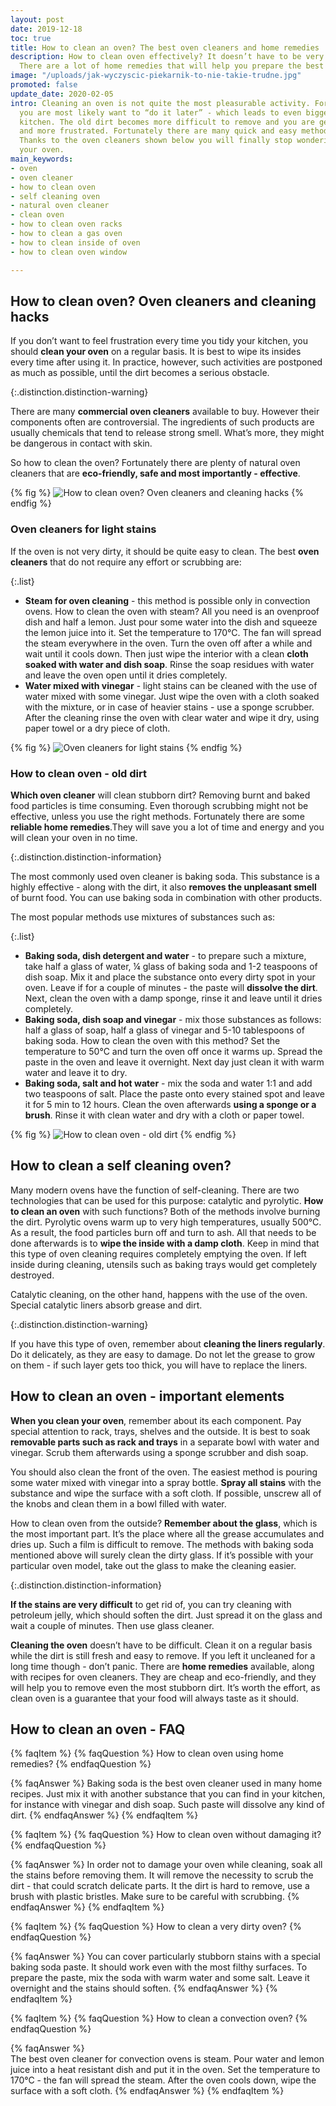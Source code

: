 ```yaml
---
layout: post
date: 2019-12-18
toc: true
title: How to clean an oven? The best oven cleaners and home remedies
description: How to clean oven effectively? It doesn’t have to be very complicated.
  There are a lot of home remedies that will help you prepare the best oven cleaners.
image: "/uploads/jak-wyczyscic-piekarnik-to-nie-takie-trudne.jpg"
promoted: false
update_date: 2020-02-05
intro: Cleaning an oven is not quite the most pleasurable activity. For this reason
  you are most likely want to “do it later” - which leads to even bigger mess in your
  kitchen. The old dirt becomes more difficult to remove and you are getting more
  and more frustrated. Fortunately there are many quick and easy methods to help you.
  Thanks to the oven cleaners shown below you will finally stop wondering how to clean
  your oven.
main_keywords:
- oven
- oven cleaner
- how to clean oven
- self cleaning oven
- natural oven cleaner
- clean oven
- how to clean oven racks
- how to clean a gas oven
- how to clean inside of oven
- how to clean oven window

---
```

## How to clean oven? Oven cleaners and cleaning hacks

If you don’t want to feel frustration every time you tidy your kitchen, you should **clean your oven** on a regular basis. It is best to wipe its insides every time after using it. In practice, however, such activities are postponed as much as possible, until the dirt becomes a serious obstacle.

{:.distinction.distinction-warning}

There are many **commercial oven cleaners** available to buy. However their components often are controversial. The ingredients of such products are usually chemicals that tend to release strong smell. What’s more, they might be dangerous in contact with skin.

So how to clean the oven? Fortunately there are plenty of natural oven cleaners that are **eco-friendly, safe and most importantly - effective**.

{% fig %}
![How to clean oven? Oven cleaners and cleaning hacks](/uploads/czym-wyczyscic-piekarnik.jpg "How to clean oven? Oven cleaners and cleaning hacks")
{% endfig %}

### Oven cleaners for light stains

If the oven is not very dirty, it should be quite easy to clean. The best **oven cleaners** that do not require any effort or scrubbing are:

{:.list}

* **Steam for oven cleaning** - this method is possible only in convection ovens. How to clean the oven with steam? All you need is an ovenproof dish and half a lemon. Just pour some water into the dish and squeeze the lemon juice into it. Set the temperature to 170°C. The fan will spread the steam everywhere in the oven. Turn the oven off after a while and wait until it cools down. Then just wipe the interior with a clean **cloth soaked with water and dish soap**. Rinse the soap residues with water and leave the oven open until it dries completely.
* **Water mixed with vinegar** - light stains can be cleaned with the use of water mixed with some vinegar. Just wipe the oven with a cloth soaked with the mixture, or in case of heavier stains - use a sponge scrubber. After the cleaning rinse the oven with clear water and wipe it dry, using paper towel or a dry piece of cloth.

{% fig %}
![Oven cleaners for light stains](/uploads/jak-czyscic-piekarnik-z-lekkich-zabrudzen-1.jpg "Oven cleaners for light stains")
{% endfig %}

### How to clean oven - old dirt

**Which oven cleaner** will clean stubborn dirt? Removing burnt and baked food particles is time consuming. Even thorough scrubbing might not be effective, unless you use the right methods. Fortunately there are some **reliable home remedies**.They will save you a lot of time and energy and you will clean your oven in no time.

{:.distinction.distinction-information}

The most commonly used oven cleaner is baking soda. This substance is a highly effective - along with the dirt, it also **removes the unpleasant smell** of burnt food. You can use baking soda in combination with other products.

The most popular methods use mixtures of substances such as:

{:.list}

* **Baking soda, dish detergent and water** - to prepare such a mixture, take half a glass of water, ¼ glass of baking soda and 1-2 teaspoons of dish soap. Mix it and place the substance onto every dirty spot in your oven. Leave if for a couple of minutes - the paste will **dissolve the dirt**. Next, clean the oven with a damp sponge, rinse it and leave until it dries completely.
* **Baking soda, dish soap and vinegar** - mix those substances as follows: half a glass of soap, half a glass of vinegar and 5-10 tablespoons of baking soda. How to clean the oven with this method? Set the temperature to 50°C and turn the oven off once it warms up. Spread the paste in the oven and leave it overnight. Next day just clean it with warm water and leave it to dry.
* **Baking soda, salt and hot water** - mix the soda and water 1:1 and add two teaspoons of salt. Place the paste onto every stained spot and leave it for 5 min to 12 hours. Clean the oven afterwards **using a sponge or a brush**. Rinse it with clean water and dry with a cloth or paper towel.

{% fig %}
![How to clean oven - old dirt](/uploads/jak-umyc-piekarnik-z-trwalych-zanieczyszczen.jpg "How to clean oven - old dirt")
{% endfig %}

## How to clean a self cleaning oven?

Many modern ovens have the function of self-cleaning. There are two technologies that can be used for this purpose: catalytic and pyrolytic. **How to clean an oven** with such functions? Both of the methods involve burning the dirt. Pyrolytic ovens warm up to very high temperatures, usually 500°C. As a result, the food particles burn off and turn to ash. All that needs to be done afterwards is to **wipe the inside with a damp cloth**. Keep in mind that this type of oven cleaning requires completely emptying the oven. If left inside during cleaning, utensils such as baking trays would get completely destroyed.

Catalytic cleaning, on the other hand, happens with the use of the oven. Special catalytic liners absorb grease and dirt.

{:.distinction.distinction-warning}

If you have this type of oven, remember about **cleaning the liners regularly**. Do it delicately, as they are easy to damage. Do not let the grease to grow on them - if such layer gets too thick, you will have to replace the liners.

## How to clean an oven - important elements

**When you clean your oven**, remember about its each component. Pay special attention to rack, trays, shelves and the outside. It is best to soak **removable parts such as rack and trays** in a separate bowl with water and vinegar. Scrub them afterwards using a sponge scrubber and dish soap.

You should also clean the front of the oven. The easiest method is pouring some water mixed with vinegar into a spray bottle. **Spray all stains** with the substance and wipe the surface with a soft cloth. If possible, unscrew all of the knobs and clean them in a bowl filled with water.

How to clean oven from the outside? **Remember about the glass**, which is the most important part. It’s the place where all the grease accumulates and dries up. Such a film is difficult to remove. The methods with baking soda mentioned above will surely clean the dirty glass. If it’s possible with your particular oven model, take out the glass to make the cleaning easier.

{:.distinction.distinction-information}

**If the stains are very difficult** to get rid of, you can try cleaning with petroleum jelly, which should soften the dirt. Just spread it on the glass and wait a couple of minutes. Then use glass cleaner.

**Cleaning the oven** doesn’t have to be difficult. Clean it on a regular basis while the dirt is still fresh and easy to remove. If you left it uncleaned for a long time though - don’t panic. There are **home remedies** available, along with recipes for oven cleaners. They are cheap and eco-friendly, and they will help you to remove even the most stubborn dirt. It’s worth the effort, as clean oven is a guarantee that your food will always taste as it should.

## How to clean an oven - FAQ

{% faqItem %}
{% faqQuestion %}
How to clean oven using home remedies?
{% endfaqQuestion %}

{% faqAnswer %}
Baking soda is the best oven cleaner used in many home recipes. Just mix it with another substance that you can find in your kitchen, for instance with vinegar and dish soap. Such paste will dissolve any kind of dirt.
{% endfaqAnswer %}
{% endfaqItem %}

{% faqItem %}
{% faqQuestion %}
How to clean oven without damaging it?
{% endfaqQuestion %}

{% faqAnswer %}
In order not to damage your oven while cleaning, soak all the stains before removing them. It will remove the necessity to scrub the dirt - that could scratch delicate parts. It the dirt is hard to remove, use a brush with plastic bristles. Make sure to be careful with scrubbing.
{% endfaqAnswer %}
{% endfaqItem %}

{% faqItem %}
{% faqQuestion %}
How to clean a very dirty oven?
{% endfaqQuestion %}

{% faqAnswer %}
You can cover particularly stubborn stains with a special baking soda paste. It should work even with the most filthy surfaces. To prepare the paste, mix the soda with warm water and some salt. Leave it overnight and the stains should soften.
{% endfaqAnswer %}
{% endfaqItem %}

{% faqItem %}
{% faqQuestion %}
How to clean a convection oven?
{% endfaqQuestion %}

{% faqAnswer %}  
The best oven cleaner for convection ovens is steam. Pour water and lemon juice into a heat resistant dish and put it in the oven. Set the temperature to 170°C - the fan will spread the steam. After the oven cools down, wipe the surface with a soft cloth.
{% endfaqAnswer %}
{% endfaqItem %}